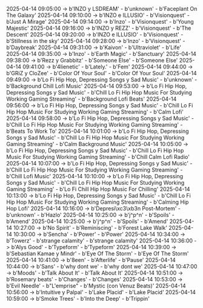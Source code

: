 2025-04-14 09:05:00 -> b'INZO y LSDREAM' - b'unknown' - b'Faceplant On The Galaxy'
2025-04-14 09:10:00 -> b'INZO e ILLUSIO' - b'Visionquest' - b'Just A Mirage'
2025-04-14 09:14:00 -> b'Inzo' - b'Visionquest' - b'Young Majestic'
2025-04-14 09:16:00 -> b'INZO y REZZ' - b'Visionquest' - b'The Descent'
2025-04-14 09:20:00 -> b'INZO e ILLUSIO' - b'Visionquest' - b'Stillness in the sky'
2025-04-14 09:28:00 -> b'Inzo' - b'Visionquest' - b'Daybreak'
2025-04-14 09:31:00 -> b'Kaivon' - b'Ultraviolet' - b'Life'
2025-04-14 09:35:00 -> b'Inzo' - b'Earth Magic' - b'Sanctuary'
2025-04-14 09:38:00 -> b'Rezz y Grabbitz' - b'Someone Else' - b'Someone Else'
2025-04-14 09:41:00 -> b'4lienetic' - b'Lately.' - b'Fem'
2025-04-14 09:44:00 -> b'GRiZ y CloZee' - b'Color Of Your Soul' - b'Color Of Your Soul'
2025-04-14 09:49:00 -> b'Lo Fi Hip Hop, Depressing Songs y Sad Music' - b'unknown' - b'Background Chill Lofi Music'
2025-04-14 09:53:00 -> b'Lo Fi Hip Hop, Depressing Songs y Sad Music' - b'Chill Lo Fi Hip Hop Music For Studying Working Gaming Streaming' - b'Background Lofi Beats'
2025-04-14 09:56:00 -> b'Lo Fi Hip Hop, Depressing Songs y Sad Music' - b'Chill Lo Fi Hip Hop Music For Studying Working Gaming Streaming' - b'Calm Lofi'
2025-04-14 09:58:00 -> b'Lo Fi Hip Hop, Depressing Songs y Sad Music' - b'Chill Lo Fi Hip Hop Music For Studying Working Gaming Streaming' - b'Beats To Work To'
2025-04-14 10:01:00 -> b'Lo Fi Hip Hop, Depressing Songs y Sad Music' - b'Chill Lo Fi Hip Hop Music For Studying Working Gaming Streaming' - b'Calm Background Music'
2025-04-14 10:05:00 -> b'Lo Fi Hip Hop, Depressing Songs y Sad Music' - b'Chill Lo Fi Hip Hop Music For Studying Working Gaming Streaming' - b'Chill Calm Lofi Radio'
2025-04-14 10:07:00 -> b'Lo Fi Hip Hop, Depressing Songs y Sad Music' - b'Chill Lo Fi Hip Hop Music For Studying Working Gaming Streaming' - b'Chill Lofi Music'
2025-04-14 10:10:00 -> b'Lo Fi Hip Hop, Depressing Songs y Sad Music' - b'Chill Lo Fi Hip Hop Music For Studying Working Gaming Streaming' - b'Lo Fi Chill Hip Hop Music For Chilling'
2025-04-14 10:13:00 -> b'Lo Fi Hip Hop, Depressing Songs y Sad Music' - b'Chill Lo Fi Hip Hop Music For Studying Working Gaming Streaming' - b'Calming Hip Hop Lofi'
2025-04-14 10:16:00 -> b'Depresi\xc3\xb3n Post-Mortem' - b'unknown' - b'Hazlo'
2025-04-14 10:25:00 -> b'j^p^n' - b'Spoils' - b'Amend'
2025-04-14 10:25:00 -> b'j^p^n' - b'Spoils' - b'Amend'
2025-04-14 10:27:00 -> b'No Spirit' - b'Reminiscing' - b'Forest Lake Walk'
2025-04-14 10:30:00 -> b'Sencha' - b'Power' - b'Power'
2025-04-14 10:34:00 -> b'Towerz' - b'strange calamity' - b'strange calamity'
2025-04-14 10:36:00 -> b'Alys Good' - b'Typeform' - b'Typeform'
2025-04-14 10:39:00 -> b'Sebastian Kamae y Mindr' - b'Eye Of The Storm' - b'Eye Of The Storm'
2025-04-14 10:41:00 -> b'8een' - b'Afterlife' - b'Pause'
2025-04-14 10:44:00 -> b'Sans' - b'why dont we' - b'why dont we'
2025-04-14 10:47:00 -> b'Moods' - b'Talk About It' - b'Talk About It'
2025-04-14 10:51:00 -> b'Rosemary beats' - b'Changes' - b'Changes'
2025-04-14 10:53:00 -> b'Evil Needle' - b"L'emprise" - b'Mystic (con Venuz Beats)'
2025-04-14 10:56:00 -> b'Intuitive y Palpal' - b'Lake Placid' - b'Lake Placid'
2025-04-14 10:59:00 -> b'Smoke Trees' - b'Into the Deep' - b'Trippin'
